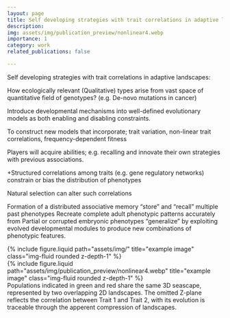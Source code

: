 ```yaml
---
layout: page
title: Self developing strategies with trait correlations in adaptive landscapes
description:
img: assets/img/publication_preview/nonlinear4.webp
importance: 1
category: work
related_publications: false

---
```

Self developing strategies with trait correlations in adaptive landscapes:

How ecologically relevant (Qualitative) types arise from vast space of quantitative field of genotypes? (e.g. De-novo mutations in cancer)

Introduce developmental mechanisms into well-defined evolutionary models as both enabling and disabling constraints.

To construct new models that incorporate; trait variation, non-linear trait correlations, frequency-dependent fitness

Players will acquire abilities; e.g. recalling and innovate their own strategies with previous associations.

+Structured correlations among traits (e.g. gene regulatory networks)
	constrain or bias the distribution of phenotypes

Natural selection can alter such correlations

Formation of a distributed associative memory 					“store” and 	“recall” multiple past phenotypes
Recreate complete adult phenotypic patterns accurately from Partial or corrupted embryonic phenotypes
“generalize” by exploiting evolved developmental modules to produce new combinations of phenotypic features.


<div class="row">
    <div class="col-sm mt-3 mt-md-0">
        {% include figure.liquid path="assets/img/" title="example image" class="img-fluid rounded z-depth-1" %}
    </div>
</div>
<div class="caption">
</div>
<div class="">
</div>


<div class="row">
    <div class="col-sm mt-3 mt-md-0">
        {% include figure.liquid path="assets/img/publication_preview/nonlinear4.webp" title="example image" class="img-fluid rounded z-depth-1" %}
    </div>
</div>
<div class="caption">
    Populations indicated in green and red share the same 3D seascape, represented by two overlapping 2D landscapes. The omitted Z-plane reflects the correlation between Trait 1 and Trait 2, with its evolution is traceable through the apperent compression of landscapes.
</div>
<div class="">
</div>
